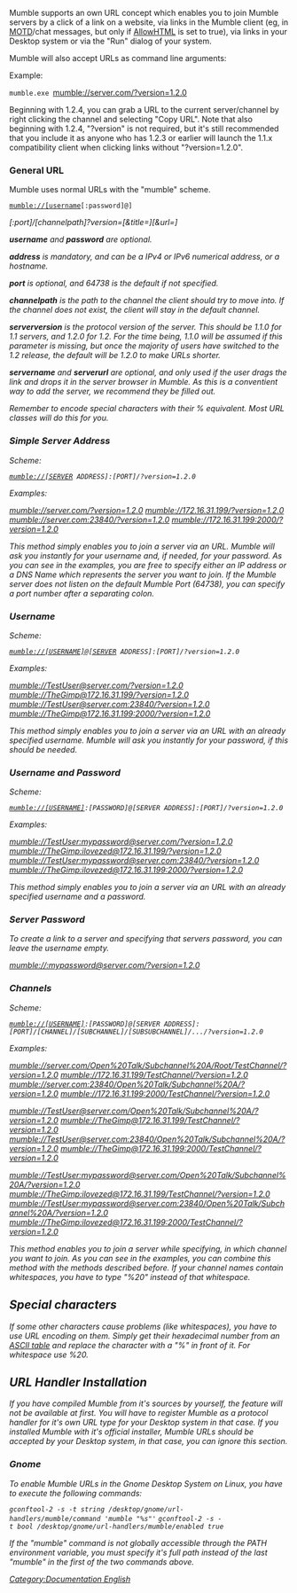 Mumble supports an own URL concept which enables you to join Mumble
servers by a click of a link on a website, via links in the Mumble
client (eg, in [MOTD](Murmur.ini#welcometext "wikilink")/chat messages,
but only if [AllowHTML](Murmur.ini#allowhtml "wikilink") is set to
true), via links in your Desktop system or via the "Run" dialog of your
system.

Mumble will also accept URLs as command line arguments:

Example:

`mumble.exe `<mumble://server.com/?version=1.2.0>

Beginning with 1.2.4, you can grab a URL to the current server/channel
by right clicking the channel and selecting "Copy URL". Note that also
beginning with 1.2.4, "?version" is not required, but it's still
recommended that you include it as anyone who has 1.2.3 or earlier will
launch the 1.1.x compatibility client when clicking links without
"?version=1.2.0".

### General URL

Mumble uses normal URLs with the "mumble" scheme.

[`mumble://[username`](mumble://%5Busername)`[:password]@]`

<address>

\[:port\]/\[channelpath\]?version=<serverversion>\[\&title=<servername>\]\[\&url=<serverurl>\]

**username** and **password** are optional.

**address** is mandatory, and can be a IPv4 or IPv6 numerical address,
or a hostname.

**port** is optional, and 64738 is the default if not specified.

**channelpath** is the path to the channel the client should try to move
into. If the channel does not exist, the client will stay in the default
channel.

**serverversion** is the protocol version of the server. This should be
*1.1.0* for 1.1 servers, and *1.2.0* for 1.2. For the time being,
*1.1.0* will be assumed if this parameter is missing, but once the
majority of users have switched to the 1.2 release, the default will be
1.2.0 to make URLs shorter.

**servername** and **serverurl** are optional, and only used if the user
drags the link and drops it in the server browser in Mumble. As this is
a conventient way to add the server, we recommend they be filled out.

Remember to encode special characters with their % equivalent. Most URL
classes will do this for you.

### Simple Server Address

Scheme:

[`mumble://[SERVER`](mumble://%5BSERVER)` ADDRESS]:[PORT]/?version=1.2.0`

Examples:

<mumble://server.com/?version=1.2.0>
<mumble://172.16.31.199/?version=1.2.0>
<mumble://server.com:23840/?version=1.2.0>
<mumble://172.16.31.199:2000/?version=1.2.0>

This method simply enables you to join a server via an URL. Mumble will
ask you instantly for your username and, if needed, for your password.
As you can see in the examples, you are free to specify either an IP
address or a DNS Name which represents the server you want to join. If
the Mumble server does not listen on the default Mumble Port (64738),
you can specify a port number after a separating colon.

### Username

Scheme:

[`mumble://[USERNAME]@[SERVER`](mumble://%5BUSERNAME%5D@%5BSERVER)` ADDRESS]:[PORT]/?version=1.2.0`

Examples:

<mumble://TestUser@server.com/?version=1.2.0>
<mumble://TheGimp@172.16.31.199/?version=1.2.0>
<mumble://TestUser@server.com:23840/?version=1.2.0>
<mumble://TheGimp@172.16.31.199:2000/?version=1.2.0>

This method simply enables you to join a server via an URL with an
already specified username. Mumble will ask you instantly for your
password, if this should be needed.

### Username and Password

Scheme:

[`mumble://[USERNAME]`](mumble://%5BUSERNAME%5D)`:[PASSWORD]@[SERVER ADDRESS]:[PORT]/?version=1.2.0`

Examples:

<mumble://TestUser:mypassword@server.com/?version=1.2.0>
<mumble://TheGimp:ilovezed@172.16.31.199/?version=1.2.0>
<mumble://TestUser:mypassword@server.com:23840/?version=1.2.0>
<mumble://TheGimp:ilovezed@172.16.31.199:2000/?version=1.2.0>

This method simply enables you to join a server via an URL with an
already specified username and a password.

### Server Password

To create a link to a server and specifying that servers password, you
can leave the username empty.

<mumble://:mypassword@server.com/?version=1.2.0>

### Channels

Scheme:

[`mumble://[USERNAME]`](mumble://%5BUSERNAME%5D)`:[PASSWORD]@[SERVER ADDRESS]:[PORT]/[CHANNEL]/[SUBCHANNEL]/[SUBSUBCHANNEL]/.../?version=1.2.0`

Examples:

<mumble://server.com/Open%20Talk/Subchannel%20A/Root/TestChannel/?version=1.2.0>
<mumble://172.16.31.199/TestChannel/?version=1.2.0>
<mumble://server.com:23840/Open%20Talk/Subchannel%20A/?version=1.2.0>
<mumble://172.16.31.199:2000/TestChannel/?version=1.2.0>

<mumble://TestUser@server.com/Open%20Talk/Subchannel%20A/?version=1.2.0>
<mumble://TheGimp@172.16.31.199/TestChannel/?version=1.2.0>
<mumble://TestUser@server.com:23840/Open%20Talk/Subchannel%20A/?version=1.2.0>
<mumble://TheGimp@172.16.31.199:2000/TestChannel/?version=1.2.0>

<mumble://TestUser:mypassword@server.com/Open%20Talk/Subchannel%20A/?version=1.2.0>
<mumble://TheGimp:ilovezed@172.16.31.199/TestChannel/?version=1.2.0>
<mumble://TestUser:mypassword@server.com:23840/Open%20Talk/Subchannel%20A/?version=1.2.0>
<mumble://TheGimp:ilovezed@172.16.31.199:2000/TestChannel/?version=1.2.0>

This method enables you to join a server while specifying, in which
channel you want to join. As you can see in the examples, you can
combine this method with the methods described before. If your channel
names contain whitespaces, you have to type "%20" instead of that
whitespace.

## Special characters

If some other characters cause problems (like whitespaces), you have to
use URL encoding on them. Simply get their hexadecimal number from an
[ASCII
table](http://en.wikipedia.org/wiki/Ascii_table#ASCII_printable_characters)
and replace the character with a "%" in front of it. For whitespace use
%20.

## URL Handler Installation

If you have compiled Mumble from it's sources by yourself, the feature
will not be available at first. You will have to register Mumble as a
protocol handler for it's own URL type for your Desktop system in that
case. If you installed Mumble with it's official installer, Mumble URLs
should be accepted by your Desktop system, in that case, you can ignore
this section.

### Gnome

To enable Mumble URLs in the Gnome Desktop System on Linux, you have to
execute the following commands:

`gconftool-2 -s -t string /desktop/gnome/url-handlers/mumble/command 'mumble "%s"'`
`gconftool-2 -s -t bool /desktop/gnome/url-handlers/mumble/enabled true`

If the "mumble" command is not globally accessible through the PATH
environment variable, you must specify it's full path instead of the
last "mumble" in the first of the two commands above.

[Category:Documentation
English](Category:Documentation_English "wikilink")